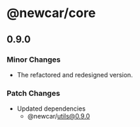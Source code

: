 # @newcar/core

## 0.9.0

### Minor Changes

- The refactored and redesigned version.

### Patch Changes

- Updated dependencies
  - @newcar/utils@0.9.0
